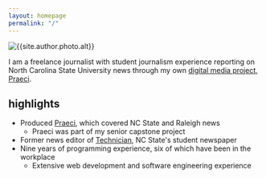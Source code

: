 ```yaml
---
layout: homepage
permalink: "/"
---
```


![{{site.author.photo.alt}}][Carter]

I am a freelance journalist with student journalism experience reporting on North Carolina State University news through my own [digital media project, Praeci][Praeci].

## highlights

* Produced [Praeci][Praeci], which covered NC State and Raleigh news
    * Praeci was part of my senior capstone project
* Former news editor of [Technician][technician], NC State's student newspaper
* Nine years of programming experience, six of which have been in the workplace
    * Extensive web development and software engineering experience

[Praeci]: {{site.praeci_link}}
[Technician]: {{site.technician_link}}
[Carter]: {{site.author.photo.path}} "{{site.author.photo.title}}"